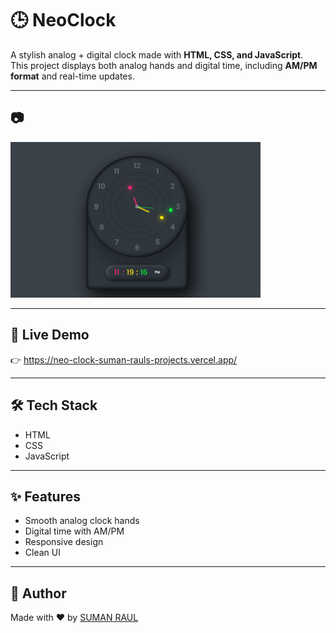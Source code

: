 # 🕒 NeoClock

A stylish analog + digital clock made with **HTML, CSS, and JavaScript**.  
This project displays both analog hands and digital time, including **AM/PM format** and real-time updates.

---

## 📷 
 <img src="clock.png" alt="Redmi Phone" width="400" height="auto">




---
## 🔗 Live Demo

👉 https://neo-clock-suman-rauls-projects.vercel.app/

---

## 🛠 Tech Stack

- HTML
- CSS
- JavaScript

---

## ✨ Features

- Smooth analog clock hands
- Digital time with AM/PM
- Responsive design
- Clean UI

---

## 🚀 Author

Made with ❤️ by [SUMAN RAUL](https://github.com/Suman-20)

